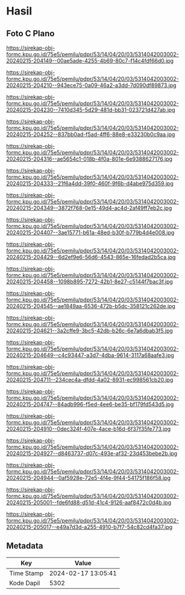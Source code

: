 # Hasil

## Foto C Plano

https://sirekap-obj-formc.kpu.go.id/75e5/pemilu/pdpr/53/14/04/20/03/5314042003002-20240215-204149--00ae5ade-4255-4b69-80c7-f14c4fdf66d0.jpg

https://sirekap-obj-formc.kpu.go.id/75e5/pemilu/pdpr/53/14/04/20/03/5314042003002-20240215-204210--943ece75-0a09-46a2-a3dd-7d090df89873.jpg

https://sirekap-obj-formc.kpu.go.id/75e5/pemilu/pdpr/53/14/04/20/03/5314042003002-20240215-204230--7410d345-5d29-481d-bb31-023721d427ab.jpg

https://sirekap-obj-formc.kpu.go.id/75e5/pemilu/pdpr/53/14/04/20/03/5314042003002-20240215-204252--837bb0ad-f5ad-4ff6-88e8-e33230b0c9aa.jpg

https://sirekap-obj-formc.kpu.go.id/75e5/pemilu/pdpr/53/14/04/20/03/5314042003002-20240215-204316--ae5654c1-018b-4f0a-801e-6e9388627176.jpg

https://sirekap-obj-formc.kpu.go.id/75e5/pemilu/pdpr/53/14/04/20/03/5314042003002-20240215-204333--21f6a4dd-39f0-460f-9f6b-d4abe975d359.jpg

https://sirekap-obj-formc.kpu.go.id/75e5/pemilu/pdpr/53/14/04/20/03/5314042003002-20240215-204349--3872f768-0e15-49d4-ac4d-2af49ff7eb2c.jpg

https://sirekap-obj-formc.kpu.go.id/75e5/pemilu/pdpr/53/14/04/20/03/5314042003002-20240215-204407--3ae15771-b61a-48ed-b30f-b779b4d4e008.jpg

https://sirekap-obj-formc.kpu.go.id/75e5/pemilu/pdpr/53/14/04/20/03/5314042003002-20240215-204429--6d2ef9e6-56d6-4543-865e-16fedad2b5ca.jpg

https://sirekap-obj-formc.kpu.go.id/75e5/pemilu/pdpr/53/14/04/20/03/5314042003002-20240215-204458--1098b895-7272-42b1-8e27-c5144f7bac3f.jpg

https://sirekap-obj-formc.kpu.go.id/75e5/pemilu/pdpr/53/14/04/20/03/5314042003002-20240215-204545--ae1849aa-6536-472b-b5dc-358121c262de.jpg

https://sirekap-obj-formc.kpu.go.id/75e5/pemilu/pdpr/53/14/04/20/03/5314042003002-20240215-204621--3a2cffe9-3bc5-42db-b26c-6e7a6dbab3f5.jpg

https://sirekap-obj-formc.kpu.go.id/75e5/pemilu/pdpr/53/14/04/20/03/5314042003002-20240215-204649--c4c93447-a3d7-4dba-9614-3117a68aafe3.jpg

https://sirekap-obj-formc.kpu.go.id/75e5/pemilu/pdpr/53/14/04/20/03/5314042003002-20240215-204711--234cec4a-dfdd-4a02-8931-ec998561cb20.jpg

https://sirekap-obj-formc.kpu.go.id/75e5/pemilu/pdpr/53/14/04/20/03/5314042003002-20240215-204747--84adb996-f5ed-4ee6-be35-bf179fd543d5.jpg

https://sirekap-obj-formc.kpu.go.id/75e5/pemilu/pdpr/53/14/04/20/03/5314042003002-20240215-204910--0dec324f-407e-4ace-b16d-6f37f35fe773.jpg

https://sirekap-obj-formc.kpu.go.id/75e5/pemilu/pdpr/53/14/04/20/03/5314042003002-20240215-204927--d8463737-d07c-493e-af32-23d453bebe2b.jpg

https://sirekap-obj-formc.kpu.go.id/75e5/pemilu/pdpr/53/14/04/20/03/5314042003002-20240215-204944--0af5928e-72e5-4f4e-9f44-54175f186f58.jpg

https://sirekap-obj-formc.kpu.go.id/75e5/pemilu/pdpr/53/14/04/20/03/5314042003002-20240215-205001--fde6fd88-d51d-41c4-9126-aaf8472c0d4b.jpg

https://sirekap-obj-formc.kpu.go.id/75e5/pemilu/pdpr/53/14/04/20/03/5314042003002-20240215-205017--e49a7d3d-a255-4910-b7f7-54c82cd4fa37.jpg


## Metadata

| Key        | Value               |
| ---------- | ------------------- |
| Time Stamp | 2024-02-17 13:05:41 |
| Kode Dapil | 5302                |



